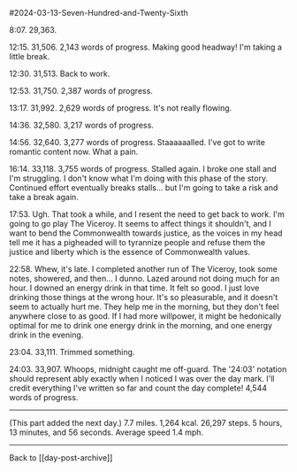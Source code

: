 #2024-03-13-Seven-Hundred-and-Twenty-Sixth

8:07.  29,363.

12:15.  31,506.  2,143 words of progress.  Making good headway!  I'm taking a little break.

12:30.  31,513.  Back to work.

12:53.  31,750.  2,387 words of progress.

13:17.  31,992.  2,629 words of progress.  It's not really flowing.

14:36.  32,580.  3,217 words of progress.

14:56.  32,640.  3,277 words of progress.  Staaaaaalled.  I've got to write romantic content now.  What a pain.

16:14.  33,118.  3,755 words of progress.  Stalled again.  I broke one stall and I'm struggling.  I don't know what I'm doing with this phase of the story.  Continued effort eventually breaks stalls... but I'm going to take a risk and take a break again.

17:53.  Ugh.  That took a while, and I resent the need to get back to work.  I'm going to go play The Viceroy.  It seems to affect things it shouldn't, and I want to bend the Commonwealth towards justice, as the voices in my head tell me it has a pigheaded will to tyrannize people and refuse them the justice and liberty which is the essence of Commonwealth values.

22:58.  Whew, it's late.  I completed another run of The Viceroy, took some notes, showered, and then...  I dunno.  Lazed around not doing much for an hour.  I downed an energy drink in that time.  It felt so good.  I just love drinking those things at the wrong hour.  It's so pleasurable, and it doesn't seem to actually hurt me.  They help me in the morning, but they don't feel anywhere close to as good.  If I had more willpower, it might be hedonically optimal for me to drink one energy drink in the morning, and one energy drink in the evening.

23:04.  33,111.  Trimmed something.

24:03.  33,907.  Whoops, midnight caught me off-guard.  The '24:03' notation should represent ably exactly when I noticed I was over the day mark.  I'll credit everything I've written so far and count the day complete!  4,544 words of progress.

---
(This part added the next day.)  7.7 miles.  1,264 kcal.  26,297 steps.  5 hours, 13 minutes, and 56 seconds.  Average speed 1.4 mph.

---
Back to [[day-post-archive]]